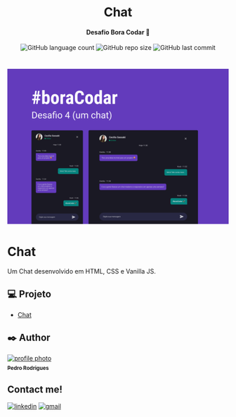 <h1 align="center">Chat</h1>

<h4 align="center">Desafio Bora Codar 🚀</h4>

<p align="center">
    <img alt="GitHub language count" src="https://img.shields.io/github/languages/count/pejamp/chat-layout?color=07847E&style=for-the-badge&labelColor=633BBC">
    <img alt="GitHub repo size" src="https://img.shields.io/github/repo-size/pejamp/chat-layout?color=07847E&style=for-the-badge&labelColor=633BBC">
    <img alt="GitHub last commit" src="https://img.shields.io/github/last-commit/pejamp/chat-layout?color=07847E&style=for-the-badge&labelColor=633BBC">
</p>

<h1 align="center">
    <img alt="Chat" src="/assets/images/capa.png" />
</h1>

# Chat
Um Chat desenvolvido em HTML, CSS e Vanilla JS. 

## 💻 Projeto
- [Chat](https://chat-layout.vercel.app/)

## ✒️ Author

<a href="https://github.com/pejamp">
 <img src="https://avatars.githubusercontent.com/u/53826489?s=460&u=834aa9912aaaa1464d4635cb9fa7767c64a6e9b3&v=4" width="100px;" alt="profile photo"/>
 <br />
 <sub><b>Pedro Rodrigues</b></sub>
</a> 
<a href="https://github.com/pejamp"></a>
<br />

## Contact me!

[![linkedin](https://img.shields.io/badge/linkedin-0A66C2?style=for-the-badge&logo=linkedin&logoColor=white)](https://www.linkedin.com/in/pedro-rodrigues-3a3647176/)
[![gmail](https://img.shields.io/badge/gmail-c14438?style=for-the-badge&logo=gmail&logoColor=white)](mailto:pedro.roguea@gmail.com)

